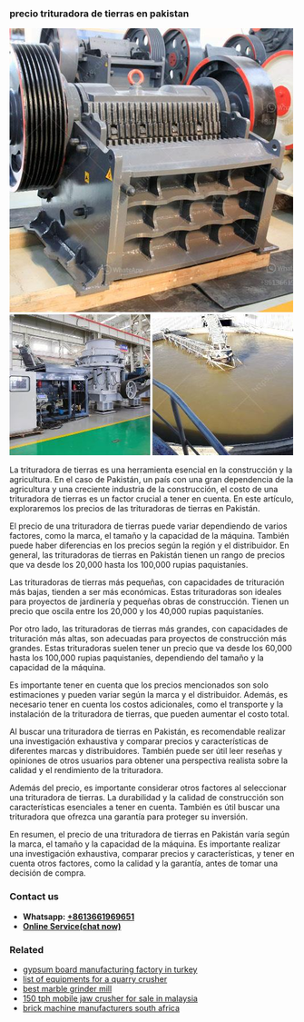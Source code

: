 <h3>precio trituradora de tierras en pakistan</h3><img src='1708587167.jpg' alt=''><p>La trituradora de tierras es una herramienta esencial en la construcción y la agricultura. En el caso de Pakistán, un país con una gran dependencia de la agricultura y una creciente industria de la construcción, el costo de una trituradora de tierras es un factor crucial a tener en cuenta. En este artículo, exploraremos los precios de las trituradoras de tierras en Pakistán.</p><p>El precio de una trituradora de tierras puede variar dependiendo de varios factores, como la marca, el tamaño y la capacidad de la máquina. También puede haber diferencias en los precios según la región y el distribuidor. En general, las trituradoras de tierras en Pakistán tienen un rango de precios que va desde los 20,000 hasta los 100,000 rupias paquistaníes.</p><p>Las trituradoras de tierras más pequeñas, con capacidades de trituración más bajas, tienden a ser más económicas. Estas trituradoras son ideales para proyectos de jardinería y pequeñas obras de construcción. Tienen un precio que oscila entre los 20,000 y los 40,000 rupias paquistaníes.</p><p>Por otro lado, las trituradoras de tierras más grandes, con capacidades de trituración más altas, son adecuadas para proyectos de construcción más grandes. Estas trituradoras suelen tener un precio que va desde los 60,000 hasta los 100,000 rupias paquistaníes, dependiendo del tamaño y la capacidad de la máquina.</p><p>Es importante tener en cuenta que los precios mencionados son solo estimaciones y pueden variar según la marca y el distribuidor. Además, es necesario tener en cuenta los costos adicionales, como el transporte y la instalación de la trituradora de tierras, que pueden aumentar el costo total.</p><p>Al buscar una trituradora de tierras en Pakistán, es recomendable realizar una investigación exhaustiva y comparar precios y características de diferentes marcas y distribuidores. También puede ser útil leer reseñas y opiniones de otros usuarios para obtener una perspectiva realista sobre la calidad y el rendimiento de la trituradora.</p><p>Además del precio, es importante considerar otros factores al seleccionar una trituradora de tierras. La durabilidad y la calidad de construcción son características esenciales a tener en cuenta. También es útil buscar una trituradora que ofrezca una garantía para proteger su inversión.</p><p>En resumen, el precio de una trituradora de tierras en Pakistán varía según la marca, el tamaño y la capacidad de la máquina. Es importante realizar una investigación exhaustiva, comparar precios y características, y tener en cuenta otros factores, como la calidad y la garantía, antes de tomar una decisión de compra.</p><h3>Contact us</h3><ul><li><strong>Whatsapp:&nbsp;<a href="https://wa.me/8613661969651">+8613661969651</a></strong></li><li><a href="https://swt.shibang-china.com/?git&amp;zhl&amp;precio trituradora de tierras en pakistan"><strong>Online Service(chat now)</strong></a></li></ul><h3>Related</h3><ul><li><a href='gypsum board manufacturing factory in turkey.md'>gypsum board manufacturing factory in turkey</a></li><li><a href='list of equipments for a quarry crusher.md'>list of equipments for a quarry crusher</a></li><li><a href='best marble grinder mill.md'>best marble grinder mill</a></li><li><a href='150 tph mobile jaw crusher for sale in malaysia.md'>150 tph mobile jaw crusher for sale in malaysia</a></li><li><a href='brick machine manufacturers south africa.md'>brick machine manufacturers south africa</a></li></ul>